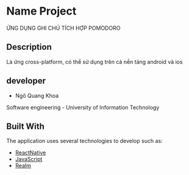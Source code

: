 # Name Project
ỨNG DỤNG GHI CHÚ TÍCH HỢP POMODORO


## Description
Là ứng cross-platform, có thể sử dụng trên cả nền tảng android và ios

## developer

* Ngô Quang Khoa 
   
Software engineering - University of Information Technology 

## Built With

The application uses several technologies to develop such as:

* [ReactNative](https://reactnative.dev/)
* [JavaScript](https://www.javascript.com/)
* [Realm](https://realm.io/)

